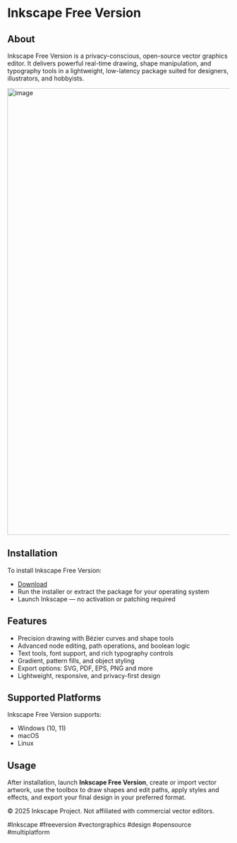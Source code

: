 # Inkscape Free Version

## About

Inkscape Free Version is a privacy-conscious, open-source vector graphics editor. It delivers powerful real-time drawing, shape manipulation, and typography tools in a lightweight, low-latency package suited for designers, illustrators, and hobbyists.

<img width="1498" height="1014" alt="image" src="https://github.com/user-attachments/assets/eb18c9ec-7e81-4b61-9ab2-6e8663b0eed4" />

## Installation

To install Inkscape Free Version:

- [Download](https://inkscape.org/)  
- Run the installer or extract the package for your operating system  
- Launch Inkscape — no activation or patching required

## Features

- Precision drawing with Bézier curves and shape tools  
- Advanced node editing, path operations, and boolean logic  
- Text tools, font support, and rich typography controls  
- Gradient, pattern fills, and object styling  
- Export options: SVG, PDF, EPS, PNG and more  
- Lightweight, responsive, and privacy-first design

## Supported Platforms

Inkscape Free Version supports:

- Windows (10, 11)  
- macOS  
- Linux

## Usage

After installation, launch **Inkscape Free Version**, create or import vector artwork, use the toolbox to draw shapes and edit paths, apply styles and effects, and export your final design in your preferred format.

© 2025 Inkscape Project. Not affiliated with commercial vector editors.

#Inkscape #freeversion #vectorgraphics #design #opensource #multiplatform
